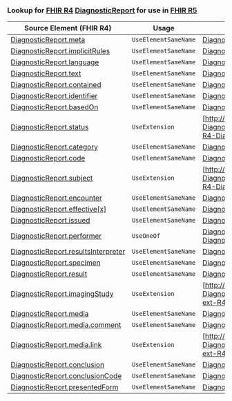 ### Lookup for [FHIR R4](https://hl7.org/fhir/R4/) [DiagnosticReport](https://hl7.org/fhir/R4/DiagnosticReport.html) for use in [FHIR R5](https://hl7.org/fhir/R5/)

| Source Element (FHIR R4) | Usage | Target |
| -------------- | ----- | ------ |
| [DiagnosticReport.meta](https://hl7.org/fhir/R4/DiagnosticReport.html#resource) | `UseElementSameName` | [DiagnosticReport.meta](https://hl7.org/fhir/R5/DiagnosticReport.html#resource) |
| [DiagnosticReport.implicitRules](https://hl7.org/fhir/R4/DiagnosticReport.html#resource) | `UseElementSameName` | [DiagnosticReport.implicitRules](https://hl7.org/fhir/R5/DiagnosticReport.html#resource) |
| [DiagnosticReport.language](https://hl7.org/fhir/R4/DiagnosticReport.html#resource) | `UseElementSameName` | [DiagnosticReport.language](https://hl7.org/fhir/R5/DiagnosticReport.html#resource) |
| [DiagnosticReport.text](https://hl7.org/fhir/R4/DiagnosticReport.html#resource) | `UseElementSameName` | [DiagnosticReport.text](https://hl7.org/fhir/R5/DiagnosticReport.html#resource) |
| [DiagnosticReport.contained](https://hl7.org/fhir/R4/DiagnosticReport.html#resource) | `UseElementSameName` | [DiagnosticReport.contained](https://hl7.org/fhir/R5/DiagnosticReport.html#resource) |
| [DiagnosticReport.identifier](https://hl7.org/fhir/R4/DiagnosticReport.html#resource) | `UseElementSameName` | [DiagnosticReport.identifier](https://hl7.org/fhir/R5/DiagnosticReport.html#resource) |
| [DiagnosticReport.basedOn](https://hl7.org/fhir/R4/DiagnosticReport.html#resource) | `UseElementSameName` | [DiagnosticReport.basedOn](https://hl7.org/fhir/R5/DiagnosticReport.html#resource) |
| [DiagnosticReport.status](https://hl7.org/fhir/R4/DiagnosticReport.html#resource) | `UseExtension` | [http://hl7.org/fhir/4.0/StructureDefinition/extension-DiagnosticReport.status](StructureDefinition-ext-R4-DiagnosticReport.status.html) |
| [DiagnosticReport.category](https://hl7.org/fhir/R4/DiagnosticReport.html#resource) | `UseElementSameName` | [DiagnosticReport.category](https://hl7.org/fhir/R5/DiagnosticReport.html#resource) |
| [DiagnosticReport.code](https://hl7.org/fhir/R4/DiagnosticReport.html#resource) | `UseElementSameName` | [DiagnosticReport.code](https://hl7.org/fhir/R5/DiagnosticReport.html#resource) |
| [DiagnosticReport.subject](https://hl7.org/fhir/R4/DiagnosticReport.html#resource) | `UseExtension` | [http://hl7.org/fhir/4.0/StructureDefinition/extension-DiagnosticReport.subject](StructureDefinition-ext-R4-DiagnosticReport.subject.html) |
| [DiagnosticReport.encounter](https://hl7.org/fhir/R4/DiagnosticReport.html#resource) | `UseElementSameName` | [DiagnosticReport.encounter](https://hl7.org/fhir/R5/DiagnosticReport.html#resource) |
| [DiagnosticReport.effective[x]](https://hl7.org/fhir/R4/DiagnosticReport.html#resource) | `UseElementSameName` | [DiagnosticReport.effective[x]](https://hl7.org/fhir/R5/DiagnosticReport.html#resource) |
| [DiagnosticReport.issued](https://hl7.org/fhir/R4/DiagnosticReport.html#resource) | `UseElementSameName` | [DiagnosticReport.issued](https://hl7.org/fhir/R5/DiagnosticReport.html#resource) |
| [DiagnosticReport.performer](https://hl7.org/fhir/R4/DiagnosticReport.html#resource) | `UseOneOf` | [DiagnosticReport.performer](https://hl7.org/fhir/R5/DiagnosticReport.html#resource)<br />[DiagnosticReport.performer](https://hl7.org/fhir/R5/DiagnosticReport.html#resource) |
| [DiagnosticReport.resultsInterpreter](https://hl7.org/fhir/R4/DiagnosticReport.html#resource) | `UseElementSameName` | [DiagnosticReport.resultsInterpreter](https://hl7.org/fhir/R5/DiagnosticReport.html#resource) |
| [DiagnosticReport.specimen](https://hl7.org/fhir/R4/DiagnosticReport.html#resource) | `UseElementSameName` | [DiagnosticReport.specimen](https://hl7.org/fhir/R5/DiagnosticReport.html#resource) |
| [DiagnosticReport.result](https://hl7.org/fhir/R4/DiagnosticReport.html#resource) | `UseElementSameName` | [DiagnosticReport.result](https://hl7.org/fhir/R5/DiagnosticReport.html#resource) |
| [DiagnosticReport.imagingStudy](https://hl7.org/fhir/R4/DiagnosticReport.html#resource) | `UseExtension` | [http://hl7.org/fhir/4.0/StructureDefinition/extension-DiagnosticReport.imagingStudy](StructureDefinition-ext-R4-DiagnosticReport.imagingStudy.html) |
| [DiagnosticReport.media](https://hl7.org/fhir/R4/DiagnosticReport.html#resource) | `UseElementSameName` | [DiagnosticReport.media](https://hl7.org/fhir/R5/DiagnosticReport.html#resource) |
| [DiagnosticReport.media.comment](https://hl7.org/fhir/R4/DiagnosticReport.html#resource) | `UseElementSameName` | [DiagnosticReport.media.comment](https://hl7.org/fhir/R5/DiagnosticReport.html#resource) |
| [DiagnosticReport.media.link](https://hl7.org/fhir/R4/DiagnosticReport.html#resource) | `UseExtension` | [http://hl7.org/fhir/4.0/StructureDefinition/extension-DiagnosticReport.media.link](StructureDefinition-ext-R4-DiagnosticReport.me.link.html) |
| [DiagnosticReport.conclusion](https://hl7.org/fhir/R4/DiagnosticReport.html#resource) | `UseElementSameName` | [DiagnosticReport.conclusion](https://hl7.org/fhir/R5/DiagnosticReport.html#resource) |
| [DiagnosticReport.conclusionCode](https://hl7.org/fhir/R4/DiagnosticReport.html#resource) | `UseElementSameName` | [DiagnosticReport.conclusionCode](https://hl7.org/fhir/R5/DiagnosticReport.html#resource) |
| [DiagnosticReport.presentedForm](https://hl7.org/fhir/R4/DiagnosticReport.html#resource) | `UseElementSameName` | [DiagnosticReport.presentedForm](https://hl7.org/fhir/R5/DiagnosticReport.html#resource) |
